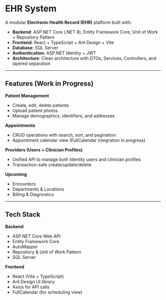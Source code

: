 # EHR System  

A modular **Electronic Health Record (EHR)** platform built with:  
- **Backend**: ASP.NET Core (.NET 8), Entity Framework Core, Unit of Work + Repository Pattern  
- **Frontend**: React + TypeScript + Ant Design + Vite  
- **Database**: SQL Server  
- **Authentication**: ASP.NET Identity + JWT  
- **Architecture**: Clean architecture with DTOs, Services, Controllers, and layered separation  

---

## Features (Work in Progress)  

**Patient Management**  
- Create, edit, delete patients  
- Upload patient photos  
- Manage demographics, identifiers, and addresses  

**Appointments**  
- CRUD operations with search, sort, and pagination  
- Appointment calendar view (FullCalendar integration in progress)  

**Providers (Users + Clinician Profiles)**  
- Unified API to manage both Identity users and clinician profiles  
- Transaction-safe create/update/delete  

**Upcoming**  
- Encounters  
- Departments & Locations  
- Billing & Diagnostics  

---

## Tech Stack  

**Backend**  
- ASP.NET Core Web API  
- Entity Framework Core  
- AutoMapper  
- Repository & Unit of Work Pattern  
- SQL Server  

**Frontend**  
- React (Vite + TypeScript)  
- Ant Design UI library  
- Axios for API calls  
- FullCalendar (for scheduling view)  


